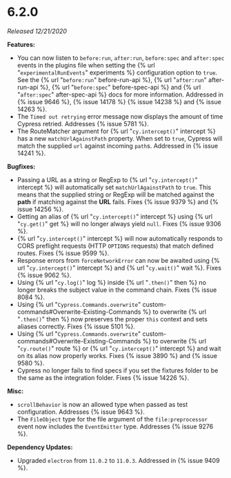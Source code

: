 # 6.2.0

*Released 12/21/2020*

**Features:**

- You can now listen to `before:run`, `after:run`, `before:spec` and `after:spec` events in the plugins file when setting the {% url "`experimentalRunEvents`" experiments %} configuration option to `true`. See the {% url "`before:run`" before-run-api %}, {% url "`after:run`" after-run-api %}, {% url "`before:spec`" before-spec-api %} and {% url "`after:spec`" after-spec-api %} docs for more information. Addressed in {% issue 9646 %}, {% issue 14178 %} {% issue 14238 %} and {% issue 14263 %}.
- The `Timed out retrying` error message now displays the amount of time Cypress retried. Addresses {% issue 5781 %}.
- The RouteMatcher argument for {% url "`cy.intercept()`" intercept %} has a new `matchUrlAgainstPath` property. When set to `true`, Cypress will match the supplied `url` against incoming `path`s. Addressed in {% issue 14241 %}.

**Bugfixes:**

- Passing a URL as a string or RegExp to {% url "`cy.intercept()`" intercept %} will automatically set `matchUrlAgainstPath` to `true`. This means that the supplied string or RegExp will be matched against the **path** if matching against the **URL** fails. Fixes {% issue 9379 %} and {% issue 14256 %}.
- Getting an alias of {% url "`cy.intercept()`" intercept %} using {% url "`cy.get()`" get %} will no longer always yield `null`. Fixes {% issue 9306 %}.
- {% url "`cy.intercept()`" intercept %} will now automatically responds to CORS preflight requests (HTTP `OPTIONS` requests) that match defined routes. Fixes {% issue 9599 %}.
- Response errors from `forceNetworkError` can now be awaited using {% url "`cy.intercept()`" intercept %} and {% url "`cy.wait()`" wait %}. Fixes {% issue 9062 %}.
- Using {% url "`cy.log()`" log %} inside {% url "`.then()`" then %} no longer breaks the subject value in the command chain. Fixes {% issue 8084 %}.
- Using {% url "`Cypress.Commands.overwrite`" custom-commands#Overwrite-Existing-Commands %} to overwrite {% url "`.then()`" then %} now preserves the proper `this` context and sets aliases correctly. Fixes {% issue 5101 %}.
- Using {% url "`Cypress.Commands.overwrite`" custom-commands#Overwrite-Existing-Commands %} to overwrite {% url "`cy.route()`" route %} or {% url "`cy.intercept()`" intercept %} and wait on its alias now properly works. Fixes {% issue 3890 %} and {% issue 9580 %}.
- Cypress no longer fails to find specs if you set the fixtures folder to be the same as the integration folder. Fixes {% issue 14226 %}.

**Misc:**

- `scrollBehavior` is now an allowed type when passed as test configuration. Addresses {% issue 9643 %}.
- The `FileObject` type for the file argument of the `file:preprocessor` event now includes the `EventEmitter` type. Addresses {% issue 9276 %}.

**Dependency Updates:**

- Upgraded `electron` from `11.0.2` to `11.0.3`. Addressed in {% issue 9409 %}.
